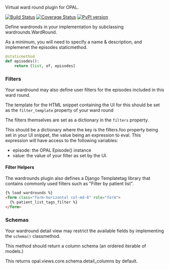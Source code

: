 Virtual ward round plugin for OPAL.

[![Build Status](https://travis-ci.org/openhealthcare/opal-wardround.svg?branch=v0.10.0)](https://travis-ci.org/openhealthcare/opal-wardround)
[![Coverage Status](https://coveralls.io/repos/github/openhealthcare/opal-wardround/badge.svg?branch=v0.10.0)](https://coveralls.io/github/openhealthcare/opal-wardround?branch=v0.10.0)
[![PyPI version](https://badge.fury.io/py/opal-wardround.svg)](https://badge.fury.io/py/opal-wardround)

Define wardronds in your implementation by subclassing wardrounds.WardRound.

As a minimum, you will need to specify a name & description, and implemenet the episodes
staticmethod.

```python
@staticmethod
def episodes():
    return [list, of, episodes]
```

### Filters

Your wardround may also define user filters for the episodes included in this ward round.

The template for the HTML snippet containing the UI for this should be set as the `filter_template` property
of your ward round

The filters themselves are set as a dictionary in the `filters` property.

This should be a dictionary where the key is the filters.foo property being set in your UI snippet,
the value being an expression to eval. This expression will have access to the following variables:

 - episode: the OPAL Episode() instance
 - value: the value of your filter as set by the UI.

#### Filter Helpers

The wardrounds plugin also defines a Django Templatetag library that contains commonly used filters such
as "Filter by patient list".

```html
{% load wardrounds %}
<form class="form-horizontal col-md-8" role="form">
  {% patient_list_tags_filter %}
</form>
```

### Schemas

Your wardround detail view may restrict the available fields by implementing the `schema()` classmethod.

This method should return a column schema (an ordered iterable of models.)

This returns opal.views.core.schema.detail_columns by default.
